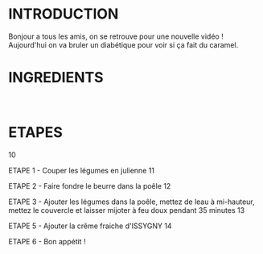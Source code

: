 # INTRODUCTION
Bonjour a tous les amis, on se retrouve pour une nouvelle vidéo !
Aujourd'hui on va bruler un diabétique pour voir si ça fait du caramel.
​
# INGREDIENTS
​
​
# ETAPES
10
 
ETAPE 1 - Couper les légumes en julienne
11
 
ETAPE 2 - Faire fondre le beurre dans la poêle
12
 
ETAPE 3 - Ajouter les légumes dans la poêle, mettez de leau à mi-hauteur, mettez le couvercle et laisser mijoter à feu doux pendant 35 minutes
13
 
ETAPE 5 - Ajouter la crême fraiche d'ISSYGNY
14
 
ETAPE 6 - Bon appétit !  
